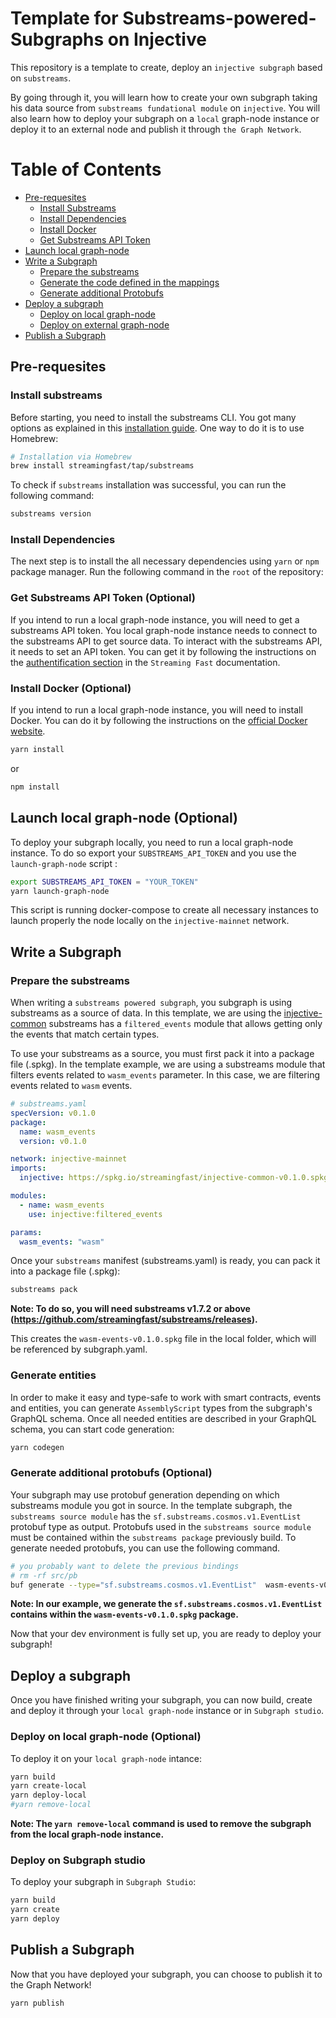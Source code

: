 # Template for Substreams-powered-Subgraphs on Injective

This repository is a template to create, deploy an `injective subgraph` based on `substreams`. 

By going through it, you will learn how to create your own subgraph taking his data source from  `substreams fundational module` on `injective`. 
You will also learn how to deploy your subgraph on a `local` graph-node instance or deploy it to an external node and publish it through `the Graph Network`.

# Table of Contents
- [Pre-requesites](#pre-requesites)
  - [Install Substreams](#install-substreams)
  - [Install Dependencies](#install-dependencies)
  - [Install Docker](#install-docker-(optional))
  - [Get Substreams API Token](#get-substreams-api-token-(optional))
- [Launch local graph-node](#launch-local-graph-node-(optional))
- [Write a Subgraph](#write-a-subgraph)
  - [Prepare the substreams](#prepare-the-substreams)
  - [Generate the code defined in the mappings](#generate-the-code-defined-in-the-mappings)
  - [Generate additional Protobufs](#generate-additional-protobufs-(optional))
- [Deploy a subgraph](#deploy-a-subgraph)
  - [Deploy on local graph-node](#deploy-on-local-graph-node)
  - [Deploy on external graph-node](#deploy-on-external-graph-node)
- [Publish a Subgraph](#publish-a-subgraph)

## Pre-requesites

### Install substreams
Before starting, you need to install the substreams CLI. You got many options as explained in this [installation guide](https://substreams.streamingfast.io/documentation/consume/installing-the-cli).
One way to do it is to use Homebrew:

```bash
# Installation via Homebrew
brew install streamingfast/tap/substreams
```

To check if `substreams` installation was successful, you can run the following command:

```bash
substreams version 
```

### Install Dependencies
The next step is to install the all necessary dependencies using `yarn` or `npm` package manager.
Run the following command in the `root` of the repository:

### Get Substreams API Token (Optional)
If you intend to run a local graph-node instance, you will need to get a substreams API token. You local graph-node instance needs to connect to the substreams API to get source data.
To interact with the substreams API, it needs to set an API token. You can get it by following the instructions on the [authentification section](https://substreams.streamingfast.io/documentation/consume/authentication) in the `Streaming Fast` documentation.

### Install Docker (Optional)
If you intend to run a local graph-node instance, you will need to install Docker. You can do it by following the instructions on the [official Docker website](https://docs.docker.com/get-docker/).

```bash
yarn install
```
or 
```bash
npm install
```

## Launch local graph-node (Optional)
To deploy your subgraph locally, you need to run a local graph-node instance. To do so export your `SUBSTREAMS_API_TOKEN` and
you use the `launch-graph-node` script :

```bash
export SUBSTREAMS_API_TOKEN = "YOUR_TOKEN"
yarn launch-graph-node 
```
This script is running docker-compose to create all necessary instances to launch properly the node locally on the `injective-mainnet` network.

## Write a Subgraph 

### Prepare the substreams

When writing a `substreams powered subgraph`, you subgraph is using substreams as a source of data. 
In this template, we are using the [injective-common](https://substreams.dev/streamingfast/injective-common/v0.1.0) substreams has a `filtered_events` module 
that allows getting only the events that match certain types.

To use your substreams as a source, you must first pack it into a package file (.spkg).
In the template example, we are using a substreams module that filters events related to `wasm_events` parameter. 
In this case, we are filtering events related to `wasm` events.

```yaml
# substreams.yaml
specVersion: v0.1.0
package:
  name: wasm_events
  version: v0.1.0

network: injective-mainnet
imports:
  injective: https://spkg.io/streamingfast/injective-common-v0.1.0.spkg

modules:
  - name: wasm_events
    use: injective:filtered_events

params:
  wasm_events: "wasm"
```

Once your `substreams` manifest (substreams.yaml) is ready, you can pack it into a package file (.spkg):

```bash
substreams pack
```
**Note: To do so, you will need substreams v1.7.2 or above (https://github.com/streamingfast/substreams/releases).**

This creates the `wasm-events-v0.1.0.spkg` file in the local folder, which will be referenced by subgraph.yaml.

### Generate entities 
In order to make it easy and type-safe to work with smart contracts, events and entities, you can generate `AssemblyScript` types from the subgraph's GraphQL schema.
Once all needed entities are described in your GraphQL schema, you can start code generation: 

```bash
yarn codegen
```

### Generate additional protobufs (Optional) 
Your subgraph may use protobuf generation depending on which substreams module you got in source. In the template subgraph, the `substreams source module` has the `sf.substreams.cosmos.v1.EventList` protobuf type as output. Protobufs used in the `substreams source module` must be contained within the `substreams package` previously build. To generate needed protobufs, you can use the following command.

```bash
# you probably want to delete the previous bindings
# rm -rf src/pb
buf generate --type="sf.substreams.cosmos.v1.EventList"  wasm-events-v0.1.0.spkg#format=bin
```
**Note: In our example, we generate the `sf.substreams.cosmos.v1.EventList` contains within the `wasm-events-v0.1.0.spkg` package.**

Now that your dev environment is fully set up, you are ready to deploy your subgraph!

## Deploy a subgraph
Once you have finished writing your subgraph, you can now build, create and deploy it through your `local graph-node` instance or in `Subgraph studio`.

### Deploy on local graph-node  (Optional)
To deploy it on your `local graph-node` intance:

```bash
yarn build
yarn create-local
yarn deploy-local
#yarn remove-local 
```
**Note: The `yarn remove-local` command is used to remove the subgraph from the local graph-node instance.**

### Deploy on Subgraph studio
To deploy your subgraph in `Subgraph Studio`:

```bash
yarn build
yarn create
yarn deploy
```

## Publish a Subgraph
Now that you have deployed your subgraph, you can choose to publish it to the Graph Network!

```bash
yarn publish
```
